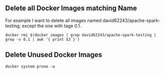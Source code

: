 ## Delete all Docker Images matching Name

For example I want to delete all images named david62243/apache-spark-testing; except the one with tage 0.1.

```
docker rmi $(docker images | grep david62243/apache-spark-testing | grep -v 0.1 | awk '{ print $3 }')
```

## Delete Unused Docker Images

```
docker system prune -a
```
